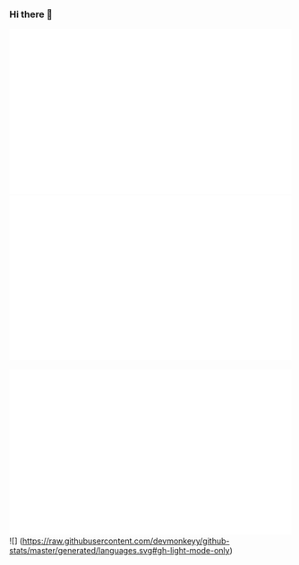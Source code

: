 ### Hi there 👋

<!--
**devmonkeyy/devmonkeyy** is a ✨ _special_ ✨ repository because its `README.md` (this file) appears on your GitHub profile.

Here are some ideas to get you started:

- 🔭 I’m currently working on ...
- 🌱 I’m currently learning ...
- 👯 I’m looking to collaborate on ...
- 🤔 I’m looking for help with ...
- 💬 Ask me about ...
- 📫 How to reach me: ...
- 😄 Pronouns: ...
- ⚡ Fun fact: ...
-->
![](https://raw.githubusercontent.com/devmonkeyy/github-stats/master/generated/overview.svg#gh-dark-mode-only) ![](https://raw.githubusercontent.com/devmonkeyy/github-stats/master/generated/languages.svg#gh-dark-mode-only)

![](https://raw.githubusercontent.com/devmonkeyy/github-stats/master/generated/overview.svg#gh-light-mode-only) ![] (https://raw.githubusercontent.com/devmonkeyy/github-stats/master/generated/languages.svg#gh-light-mode-only)

